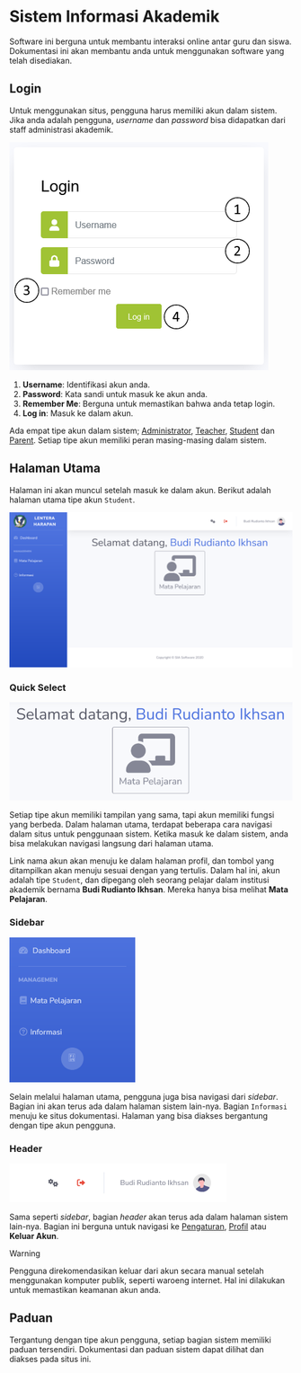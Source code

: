 # Sistem Informasi Akademik
Software ini berguna untuk membantu interaksi online antar guru dan siswa. Dokumentasi ini akan membantu anda untuk menggunakan software yang telah disediakan.

## Login
Untuk menggunakan situs, pengguna harus memiliki akun dalam sistem. Jika anda adalah pengguna, *username* dan *password* bisa didapatkan dari staff administrasi akademik.

![Login Image](_media/login_1.png)

1. **Username**: Identifikasi akun anda.
2. **Password**: Kata sandi untuk masuk ke akun anda.
3. **Remember Me**: Berguna untuk memastikan bahwa anda tetap login.
4. **Log in**: Masuk ke dalam akun.

Ada empat tipe akun dalam sistem; [Administrator](account_types/admin/main.md), [Teacher](account_types/teacher/main.md), [Student](account_types/student/main.md) dan [Parent](account_types/parent/main.md). Setiap tipe akun memiliki peran masing-masing dalam sistem.

## Halaman Utama
Halaman ini akan muncul setelah masuk ke dalam akun. Berikut adalah halaman utama tipe akun `Student`.

![Dashboard](_media/dashboard_1.png)

### Quick Select

![Quick Select](_media/quick_select.png)

Setiap tipe akun memiliki tampilan yang sama, tapi akun memiliki fungsi yang berbeda. Dalam halaman utama, terdapat beberapa cara navigasi dalam situs untuk penggunaan sistem. Ketika masuk ke dalam sistem, anda bisa melakukan navigasi langsung dari halaman utama.

Link nama akun akan menuju ke dalam halaman profil, dan tombol yang ditampilkan akan menuju sesuai dengan yang tertulis. Dalam hal ini, akun adalah tipe `Student`, dan dipegang oleh seorang pelajar dalam institusi akademik bernama **Budi Rudianto Ikhsan**. Mereka hanya bisa melihat **Mata Pelajaran**.

### Sidebar

![Sidebar](_media/sidebar.png)

Selain melalui halaman utama, pengguna juga bisa navigasi dari *sidebar*. Bagian ini akan terus ada dalam halaman sistem lain-nya. Bagian `Informasi` menuju ke situs dokumentasi. Halaman yang bisa diakses bergantung dengan tipe akun pengguna.

### Header

![Header](_media/header.png)

Sama seperti *sidebar*, bagian *header* akan terus ada dalam halaman sistem lain-nya. Bagian ini berguna untuk navigasi ke [Pengaturan](general/settings.md), [Profil](general/profile.md) atau **Keluar Akun**.

> [!WARNING]
> Pengguna direkomendasikan keluar dari akun secara manual setelah menggunakan komputer publik, seperti waroeng internet. Hal ini dilakukan untuk memastikan keamanan akun anda.

## Paduan
Tergantung dengan tipe akun pengguna, setiap bagian sistem memiliki paduan tersendiri. Dokumentasi dan paduan sistem dapat dilihat dan diakses pada situs ini.